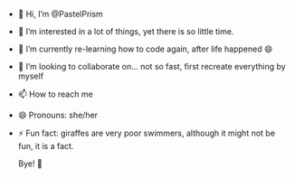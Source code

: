 - 👋 Hi, I’m @PastelPrism
- 👀 I’m interested in a lot of things, yet there is so little time.
- 🌱 I’m currently re-learning how to code again, after life happened 😄
- 💞️ I’m looking to collaborate on... not so fast, first recreate everything by myself
- 📫 How to reach me
- 😄 Pronouns: she/her
- ⚡ Fun fact: giraffes are very poor swimmers, although it might not be fun, it is a fact.

  Bye! 👋

<!---
PastelPrism/PastelPrism is a ✨ special ✨ repository because its `README.md` (this file) appears on your GitHub profile.
You can click the Preview link to take a look at your changes.
--->
